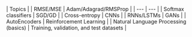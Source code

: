 | Topics  |
| RMSE/MSE |  Adam/Adagrad/RMSProp  |
| --- | --- |
| Softmax classifiers |  SGD/GD  |
| Cross-entropy | CNNs |
| RNNs/LSTMs | GANs |
| AutoEncoders | Reinforcement Learning |
| Natural Language Processing (basics) | Training, validation, and test datasets |


